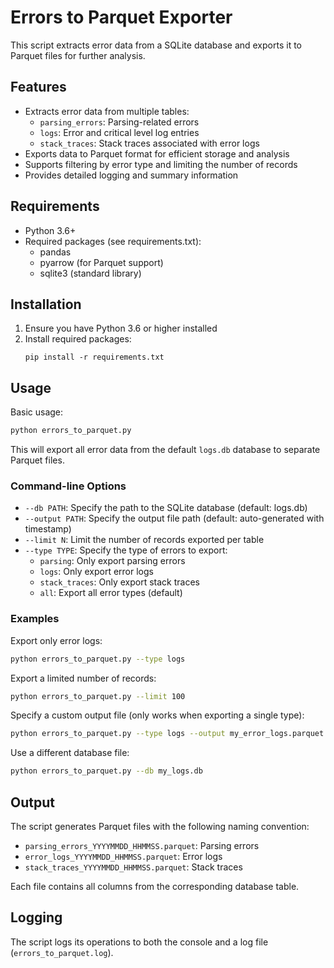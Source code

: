 # Errors to Parquet Exporter

This script extracts error data from a SQLite database and exports it to Parquet files for further analysis.

## Features

- Extracts error data from multiple tables:
  - `parsing_errors`: Parsing-related errors
  - `logs`: Error and critical level log entries
  - `stack_traces`: Stack traces associated with error logs
- Exports data to Parquet format for efficient storage and analysis
- Supports filtering by error type and limiting the number of records
- Provides detailed logging and summary information

## Requirements

- Python 3.6+
- Required packages (see requirements.txt):
  - pandas
  - pyarrow (for Parquet support)
  - sqlite3 (standard library)

## Installation

1. Ensure you have Python 3.6 or higher installed
2. Install required packages:
   ```
   pip install -r requirements.txt
   ```

## Usage

Basic usage:

```bash
python errors_to_parquet.py
```

This will export all error data from the default `logs.db` database to separate Parquet files.

### Command-line Options

- `--db PATH`: Specify the path to the SQLite database (default: logs.db)
- `--output PATH`: Specify the output file path (default: auto-generated with timestamp)
- `--limit N`: Limit the number of records exported per table
- `--type TYPE`: Specify the type of errors to export:
  - `parsing`: Only export parsing errors
  - `logs`: Only export error logs
  - `stack_traces`: Only export stack traces
  - `all`: Export all error types (default)

### Examples

Export only error logs:
```bash
python errors_to_parquet.py --type logs
```

Export a limited number of records:
```bash
python errors_to_parquet.py --limit 100
```

Specify a custom output file (only works when exporting a single type):
```bash
python errors_to_parquet.py --type logs --output my_error_logs.parquet
```

Use a different database file:
```bash
python errors_to_parquet.py --db my_logs.db
```

## Output

The script generates Parquet files with the following naming convention:
- `parsing_errors_YYYYMMDD_HHMMSS.parquet`: Parsing errors
- `error_logs_YYYYMMDD_HHMMSS.parquet`: Error logs
- `stack_traces_YYYYMMDD_HHMMSS.parquet`: Stack traces

Each file contains all columns from the corresponding database table.

## Logging

The script logs its operations to both the console and a log file (`errors_to_parquet.log`). 